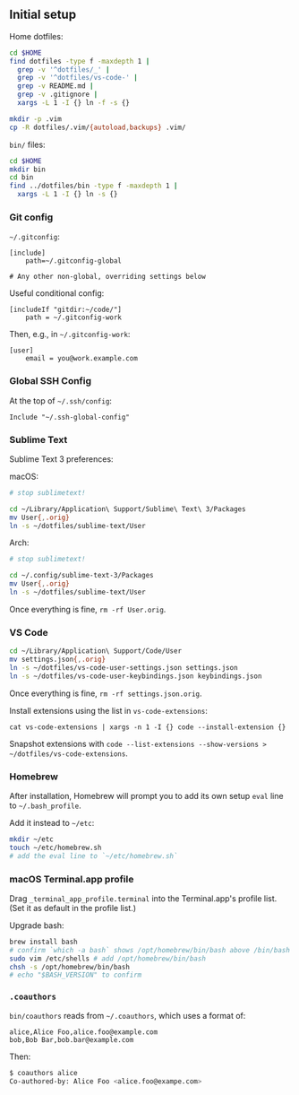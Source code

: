 ## Initial setup

Home dotfiles:

```bash
cd $HOME
find dotfiles -type f -maxdepth 1 |
  grep -v '^dotfiles/_' |
  grep -v '^dotfiles/vs-code-' |
  grep -v README.md |
  grep -v .gitignore |
  xargs -L 1 -I {} ln -f -s {}

mkdir -p .vim
cp -R dotfiles/.vim/{autoload,backups} .vim/
```

`bin/` files:

```bash
cd $HOME
mkdir bin
cd bin
find ../dotfiles/bin -type f -maxdepth 1 |
  xargs -L 1 -I {} ln -s {}
```

### Git config

`~/.gitconfig`:

```
[include]
	path=~/.gitconfig-global

# Any other non-global, overriding settings below
```

Useful conditional config:

```
[includeIf "gitdir:~/code/"]
    path = ~/.gitconfig-work
```

Then, e.g., in `~/.gitconfig-work`:

```
[user]
    email = you@work.example.com
```

### Global SSH Config

At the top of `~/.ssh/config`:

```
Include "~/.ssh-global-config"
```

### Sublime Text

Sublime Text 3 preferences:

macOS:

```bash
# stop sublimetext!

cd ~/Library/Application\ Support/Sublime\ Text\ 3/Packages
mv User{,.orig}
ln -s ~/dotfiles/sublime-text/User
```

Arch:

```bash
# stop sublimetext!

cd ~/.config/sublime-text-3/Packages
mv User{,.orig}
ln -s ~/dotfiles/sublime-text/User
```

Once everything is fine, `rm -rf User.orig`.

### VS Code

```bash
cd ~/Library/Application\ Support/Code/User
mv settings.json{,.orig}
ln -s ~/dotfiles/vs-code-user-settings.json settings.json
ln -s ~/dotfiles/vs-code-user-keybindings.json keybindings.json
```

Once everything is fine, `rm -rf settings.json.orig`.

Install extensions using the list in `vs-code-extensions`:

```
cat vs-code-extensions | xargs -n 1 -I {} code --install-extension {}
```

Snapshot extensions with `code --list-extensions --show-versions > ~/dotfiles/vs-code-extensions`.

### Homebrew

After installation, Homebrew will prompt you to add its own setup `eval` line to `~/.bash_profile`.

Add it instead to `~/etc`:

```bash
mkdir ~/etc
touch ~/etc/homebrew.sh
# add the eval line to `~/etc/homebrew.sh`
```

### macOS Terminal.app profile

Drag `_terminal_app_profile.terminal` into the Terminal.app's profile list. (Set it as default in the profile list.)

Upgrade bash:

```bash
brew install bash
# confirm `which -a bash` shows /opt/homebrew/bin/bash above /bin/bash
sudo vim /etc/shells # add /opt/homebrew/bin/bash
chsh -s /opt/homebrew/bin/bash
# echo "$BASH_VERSION" to confirm
```

### `.coauthors`

`bin/coauthors` reads from `~/.coauthors`, which uses a format of:

```
alice,Alice Foo,alice.foo@example.com
bob,Bob Bar,bob.bar@example.com
```

Then:

```bash
$ coauthors alice
Co-authored-by: Alice Foo <alice.foo@exampe.com>
```
